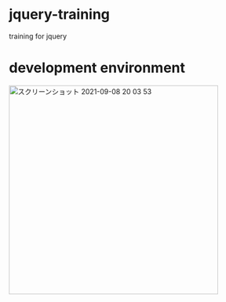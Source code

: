 # jquery-training
training for jquery

# development environment

<img width="426" alt="スクリーンショット 2021-09-08 20 03 53" src="https://user-images.githubusercontent.com/16476224/132498439-4278e569-19fa-4379-8e9b-ccb2741ae0f2.png">

